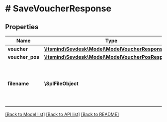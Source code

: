 # # SaveVoucherResponse

## Properties

Name | Type | Description | Notes
------------ | ------------- | ------------- | -------------
**voucher** | [**\Itsmind\Sevdesk\Model\ModelVoucherResponse**](ModelVoucherResponse.md) |  | [optional]
**voucher_pos** | [**\Itsmind\Sevdesk\Model\ModelVoucherPosResponse[]**](ModelVoucherPosResponse.md) |  | [optional]
**filename** | **\SplFileObject** | Filename of a previously upload file which should be attached. | [optional]

[[Back to Model list]](../../README.md#models) [[Back to API list]](../../README.md#endpoints) [[Back to README]](../../README.md)
